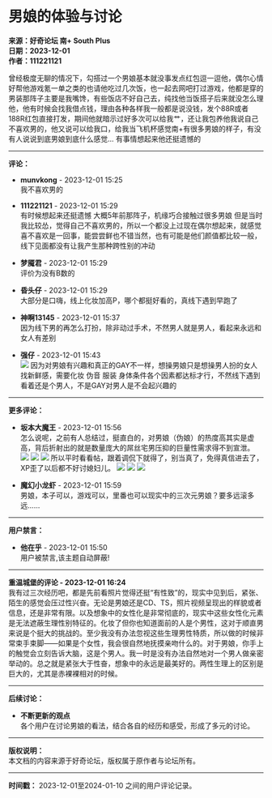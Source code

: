 # 男娘的体验与讨论

**来源：好奇论坛 南+ South Plus**  
**日期：2023-12-01**  
**作者：111221121**

曾经极度无聊的情况下，勾搭过一个男娘基本就没事发点红包逗一逗他，偶尔心情好帮他游戏氪一单之类的也请他吃过几次饭，也一起去网吧打过游戏，他都是穿的男装那阵子主要是我嘴馋，有些饭店不好自己去，纯找他当饭搭子后来就没怎么理他，他有时候会找我借点钱，理由各种各样我一般都是说没钱，发个88R或者188R红包直接打发，期间他就暗示过好多次可以给我艹，还让我包养他我说自己不喜欢男的，他又说可以给我口，给我当飞机杯感觉南+有很多男娘的样子，有没有人说说到底男娘到底什么感觉... 有事情想起来他还挺遗憾的

---

**评论：**

- **munvkong** - 2023-12-01 15:25  
  我不喜欢男的

- **111221121** - 2023-12-01 15:29  
  有时候想起来还挺遗憾 大概5年前那阵子，机缘巧合接触过很多男娘 但是当时我比较怂，觉得自己不喜欢男的，所以一个都没上过现在偶尔想起来，就感觉喜不喜欢是一回事，能尝尝鲜也不错当然，也有可能是他们颜值都比较一般，线下见面都没有让我产生那种跨性别的冲动

- **梦魇君** - 2023-12-01 15:29  
  评价为没有B数的

- **昏头仔** - 2023-12-01 15:29  
  大部分是口嗨，线上化妆加高P，哪个都挺好看的，真线下遇到早跑了

- **神啊13145** - 2023-12-01 15:37  
  因为线下男的再怎么打扮，除非动过手术，不然男人就是男人，看起来永远和女人有差别

- **强仔** - 2023-12-01 15:43  
  ![](images/post/smile/smallface/face077.gif) 因为对男娘有兴趣和真正的GAY不一样，想操男娘只是想操男人扮的女人找新鲜感，需要化妆 伪音 服装 身体条件各个因素都达标才行，不然线下遇到看着还是个男人，不是GAY对男人是不会起兴趣的

---

**更多评论：**

- **坂本大魔王** - 2023-12-01 15:56  
  怎么说呢，之前有人总结过，挺直白的，对男娘（伪娘）的热度高其实是虚高，背后折射出的就是数量庞大的屌丝宅男压抑的巨量性需求得不到宣泄。 ![](images/post/smile/smallface/face020.jpg) ![](images/post/smile/smallface/face020.jpg) ![](images/post/smile/smallface/face020.jpg) 所以平时看看帖，跟着调侃下就得了，别当真了，免得真信进去了，XP歪了以后都不好讨媳妇儿。 ![](images/post/smile/smallface/face056.jpg) ![](images/post/smile/smallface/face056.jpg) ![](images/post/smile/smallface/face056.jpg)

- **魔幻小龙虾** - 2023-12-01 15:59  
  男娘，本子可以，游戏可以，里番也可以现实中的三次元男娘？要多远滚多远……

---

**用户禁言：**  
- **他在乎** - 2023-12-01 15:50  
  用户被禁言,该主题自动屏蔽!

---

**重温城堡的评论 - 2023-12-01 16:24**  
我有过三次经历吧，都是先前看照片觉得还挺“有性致”的，现实中见到后，紧张、陌生的感觉会压过性兴奋。无论是男娘还是CD、TS，照片视频呈现出的样貌或者信息，还是非常有限。以及想象中的女性化是非常彻底的，现实中这些女性化元素是无法遮蔽生理性别特征的。化妆了但你也知道面前的人是个男性，这对于顺直男来说是个挺大的挑战的。至少我没有办法忽视这些生理男性特质，所以做的时候非常束手束脚——如果是个女性，我会很自然地抚摸亲吻什么的。对于男娘，你手上的触觉会立刻告诉大脑，这是个男人。我一时是没有办法自然地对一个男人做亲密举动的。总之就是紧张大于性奋，想象中的永远是最美好的。两性生理上的区别是巨大的，尤其是赤裸裸相对的时候。

---

**后续讨论：**

- **不断更新的观点**  
  各个用户在讨论男娘的看法，结合各自的经历和感受，形成了多元的讨论。

---

**版权说明：**  
本文档的内容来源于好奇论坛，版权属于原作者与论坛所有。

---

**时间戳：** 2023-12-01至2024-01-10 之间的用户评论记录。